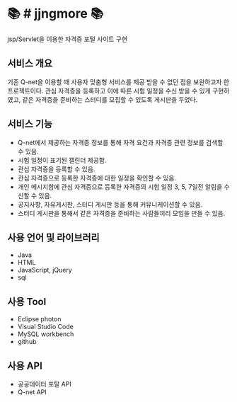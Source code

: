:books: # jjngmore :books:
==========================
jsp/Servlet을 이용한 자격증 포털 사이트 구현

## 서비스 개요
기존 Q-net을 이용할 때 사용자 맞춤형 서비스를 제공 받을 수 없던 점을 보완하고자 한 프로젝트이다.
관심 자격증을 등록하고 이에 따른 시험 일정을 수신 받을 수 있게 구현하였고, 같은 자격증을 준비하는 스터디를 모집할 수 있도록 게시판을 두었다. 

## 서비스 기능
* Q-net에서 제공하는 자격증 정보를 통해 자격 요건과 자격증 관련 정보를 검색할 수 있음.
* 시험 일정이 표기된 캘린더 제공함.
* 관심 자격증을 등록할 수 있음.
* 관심 자격증으로 등록한 자격증에 대한 일정을 확인할 수 있음.
* 개인 메시지함에 관심 자격증으로 등록한 자격증의 시험 일정 3, 5, 7일전 알림을 수신할 수 있음.
* 공지사항, 자유게시판, 스터디 게시판 등을 통해 커뮤니케이션할 수 있음.
* 스터디 게시판을 통해서 같은 자격증을 준비하는 사람들끼리 모임을 만들 수 있음.

## 사용 언어 및 라이브러리
* Java
* HTML
* JavaScript, jQuery
* sql

## 사용 Tool
* Eclipse photon
* Visual Studio Code
* MySQL workbench
* github

## 사용 API
* 공공데이터 포탈 API
* Q-net API

